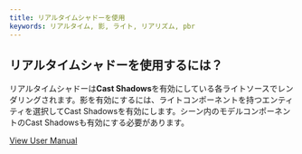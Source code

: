 ```yaml
---
title: リアルタイムシャドーを使用
keywords: リアルタイム, 影, ライト, リアリズム, pbr
---
```


## リアルタイムシャドーを使用するには？

リアルタイムシャドーは**Cast Shadows**を有効にしている各ライトソースでレンダリングされます。影を有効にするには、ライトコンポーネントを持つエンティティを選択してCast Shadowsを有効にします。シーン内のモデルコンポーネントのCast Shadowsも有効にする必要があります。

<a class="docs" href="http://developer.playcanvas.com/en/user-manual/graphics/shadows/" target="_blank">View User Manual</a>

